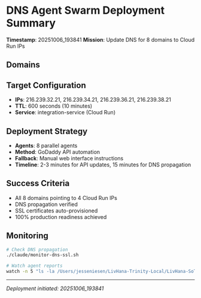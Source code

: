 # DNS Agent Swarm Deployment Summary

**Timestamp**: 20251006_193841
**Mission**: Update DNS for 8 domains to Cloud Run IPs

## Domains

## Target Configuration

- **IPs**: 216.239.32.21, 216.239.34.21, 216.239.36.21, 216.239.38.21
- **TTL**: 600 seconds (10 minutes)
- **Service**: integration-service (Cloud Run)

## Deployment Strategy

- **Agents**: 8 parallel agents
- **Method**: GoDaddy API automation
- **Fallback**: Manual web interface instructions
- **Timeline**: 2-3 minutes for API updates, 15 minutes for DNS propagation

## Success Criteria

- All 8 domains pointing to 4 Cloud Run IPs
- DNS propagation verified
- SSL certificates auto-provisioned
- 100% production readiness achieved

## Monitoring

```bash
# Check DNS propagation
./claude/monitor-dns-ssl.sh

# Watch agent reports
watch -n 5 "ls -la /Users/jesseniesen/LivHana-Trinity-Local/LivHana-SoT/reports/dns-agent-swarm/"
```

---
*Deployment initiated: 20251006_193841*
